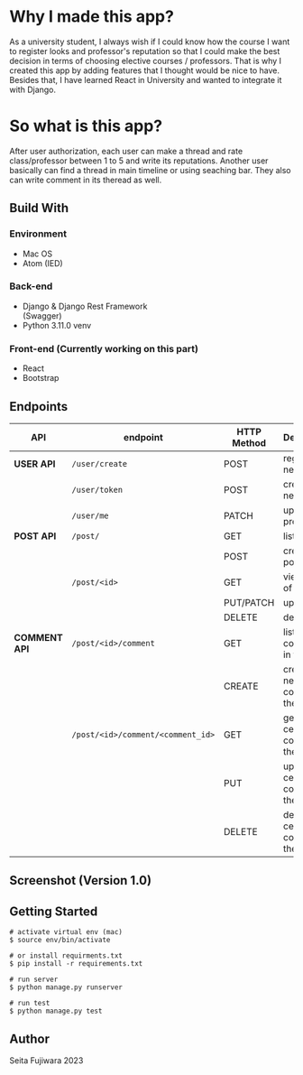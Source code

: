 # Why I made this app?
As a university student, I always wish if I could know how the course I want to register looks and professor's reputation so that I could make the best decision in terms of choosing elective courses / professors.
That is why I created this app by adding features that I thought would be nice to have. Besides that, I have learned React in University and wanted to integrate it with Django.


# So what is this app?
After user authorization, each user can make a thread and rate class/professor between 1 to 5 and write its reputations. Another user basically can find a thread in main timeline or using seaching bar.
They also can write comment in its theread as well. 


## Build With

### Environment
- Mac OS
- Atom (IED)

### Back-end 
- Django & Django Rest Framework <br>
  (Swagger)
- Python 3.11.0 venv
  
### Front-end (Currently working on this part)
- React
- Bootstrap


## Endpoints
| API | endpoint | HTTP Method | Description |
| --- | --- | --- | --- |
| **USER API** | `/user/create` | POST | register a new user |
| | `/user/token` | POST | create a new token |
| | `/user/me` | PATCH | update a profile |
| **POST API** | `/post/` | GET| list all posts |
| | | POST | create a post |
| | `/post/<id>` | GET | view details of post |
| | | PUT/PATCH | update post |
| | | DELETE | delete post |
| **COMMENT API** | `/post/<id>/comment` | GET| list all comments in the post |
| | | CREATE | create a new comment in the post |
| | `/post/<id>/comment/<comment_id>` | GET | get a certain comment in the post |
| | | PUT | update a certain comment in the post |
| | | DELETE | delete the certain comment in the post |

## Screenshot (Version 1.0)


## Getting Started

```
# activate virtual env (mac)
$ source env/bin/activate

# or install requirments.txt
$ pip install -r requirements.txt

# run server
$ python manage.py runserver

# run test
$ python manage.py test
```

## Author
Seita Fujiwara 2023
